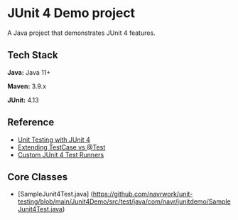 
# JUnit 4 Demo project

A Java project that demonstrates JUnit 4 features.

## Tech Stack

**Java:** Java 11+

**Maven:** 3.9.x

**JUnit:** 4.13

## Reference
* [Unit Testing with JUnit 4](https://www.vogella.com/tutorials/JUnit4/article.html)
* [Extending TestCase vs @Test](https://stackoverflow.com/questions/2635839/junit-confusion-use-extends-testcase-or-test/2635946#2635946)
* [Custom JUnit 4 Test Runners](https://www.baeldung.com/junit-4-custom-runners)

## Core Classes
* [SampleJunit4Test.java] (https://github.com/navrwork/unit-testing/blob/main/Junit4Demo/src/test/java/com/navr/junitdemo/SampleJunit4Test.java)